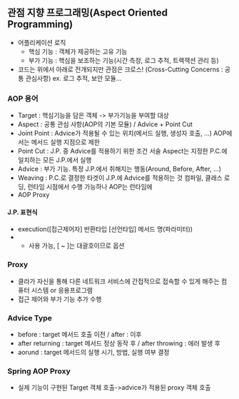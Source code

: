 ## 관점 지향 프로그래밍(Aspect Oriented Programming)
 - 어플리케이션 로직
    * 핵심 기능 : 객체가 제공하는 고유 기능
    * 부가 기능 : 핵심을 보조하는 기능(시간 측정, 로그 추적, 트랙잭션 관리 등)
 - 코드는 위에서 아래로 전개되지만 관점은 크로스! (Cross-Cutting Concerns : 공통 관심사항) ex. 로그 추적, 보안 모듈...

### AOP 용어
 - Target : 핵심기능을 담은 객체 -> 부가기능을 부여할 대상
 - Aspect : 공통 관심 사항(AOP의 기본 모듈) / Advice + Point Cut
 - Joint Point : Advice가 적용될 수 있는 위치(메서드 실행, 생성자 호출, ...)
                 AOP에서는 메서드 실행 지점으로 제한
 - Point Cut : J.P. 중 Advice를 적용하기 위한 조건 서술
               Aspect는 지정한 P.C.에 일치하는 모든 J.P.에서 실행
 - Advice : 부가 기능. 특정 J.P.에서 취해지는 행동(Around, Before, After, ...)
 - Weaving : P.C.로 결정한 타겟이 J.P.에 Advice를 적용하는 것
             컴파일, 클래스 로딩, 런타임 시점에서 수행 가능하나 AOP는 런타임에 
 - AOP Proxy

#### J.P. 표현식
 - execution([접근제어자] 반환타입 [선언타입] 메서드 명(파라미터))
 - * 사용 가능, [ ~ ]는 대괄호이므로 옵션

### Proxy
 - 클라가 자신을 통해 다른 네트워크 서비스에 간접적으로 접속할 수 있게 해주는 컴퓨터 시스템 or 응용프로그램
 - 접근 제어와 부가 기능 추가 수행

### Advice Type
 - before : target 메서드 호출 이전 / after : 이후
 - after returning : target 메서드 정상 동작 후 / after throwing : 에러 발생 후
 - aorund : target 메서드의 실행 시기, 방법, 실행 여부 결정

### Spring AOP Proxy
 - 실제 기능이 구현된 Target 객체 호출->advice가 적용된 proxy 객체 호출